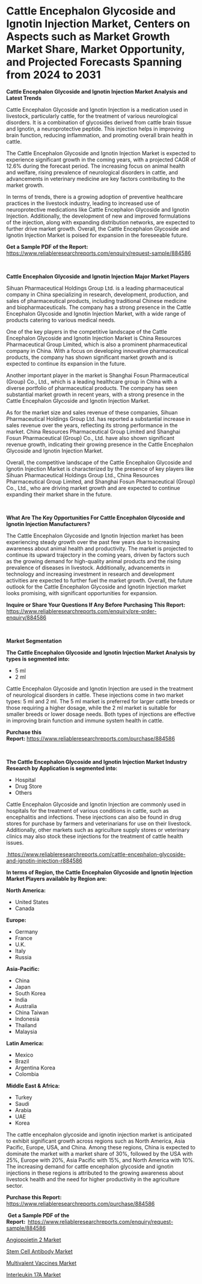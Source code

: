<p><h1>Cattle Encephalon Glycoside and Ignotin Injection Market, Centers on Aspects such as Market Growth Market Share, Market Opportunity, and Projected Forecasts Spanning from 2024 to 2031</h1></p><p><strong>Cattle Encephalon Glycoside and Ignotin Injection Market Analysis and Latest Trends</strong></p>
<p><p>Cattle Encephalon Glycoside and Ignotin Injection is a medication used in livestock, particularly cattle, for the treatment of various neurological disorders. It is a combination of glycosides derived from cattle brain tissue and Ignotin, a neuroprotective peptide. This injection helps in improving brain function, reducing inflammation, and promoting overall brain health in cattle.</p><p>The Cattle Encephalon Glycoside and Ignotin Injection Market is expected to experience significant growth in the coming years, with a projected CAGR of 12.6% during the forecast period. The increasing focus on animal health and welfare, rising prevalence of neurological disorders in cattle, and advancements in veterinary medicine are key factors contributing to the market growth.</p><p>In terms of trends, there is a growing adoption of preventive healthcare practices in the livestock industry, leading to increased use of neuroprotective medications like Cattle Encephalon Glycoside and Ignotin Injection. Additionally, the development of new and improved formulations of the injection, along with expanding distribution networks, are expected to further drive market growth. Overall, the Cattle Encephalon Glycoside and Ignotin Injection Market is poised for expansion in the foreseeable future.</p></p>
<p><strong>Get a Sample PDF of the Report:&nbsp;</strong> <a href="https://www.reliableresearchreports.com/enquiry/request-sample/884586">https://www.reliableresearchreports.com/enquiry/request-sample/884586</a></p>
<p>&nbsp;</p>
<p><strong>Cattle Encephalon Glycoside and Ignotin Injection Major Market Players</strong></p>
<p><p>Sihuan Pharmaceutical Holdings Group Ltd. is a leading pharmaceutical company in China specializing in research, development, production, and sales of pharmaceutical products, including traditional Chinese medicine and biopharmaceuticals. The company has a strong presence in the Cattle Encephalon Glycoside and Ignotin Injection Market, with a wide range of products catering to various medical needs.</p><p>One of the key players in the competitive landscape of the Cattle Encephalon Glycoside and Ignotin Injection Market is China Resources Pharmaceutical Group Limited, which is also a prominent pharmaceutical company in China. With a focus on developing innovative pharmaceutical products, the company has shown significant market growth and is expected to continue its expansion in the future.</p><p>Another important player in the market is Shanghai Fosun Pharmaceutical (Group) Co., Ltd., which is a leading healthcare group in China with a diverse portfolio of pharmaceutical products. The company has seen substantial market growth in recent years, with a strong presence in the Cattle Encephalon Glycoside and Ignotin Injection Market.</p><p>As for the market size and sales revenue of these companies, Sihuan Pharmaceutical Holdings Group Ltd. has reported a substantial increase in sales revenue over the years, reflecting its strong performance in the market. China Resources Pharmaceutical Group Limited and Shanghai Fosun Pharmaceutical (Group) Co., Ltd. have also shown significant revenue growth, indicating their growing presence in the Cattle Encephalon Glycoside and Ignotin Injection Market.</p><p>Overall, the competitive landscape of the Cattle Encephalon Glycoside and Ignotin Injection Market is characterized by the presence of key players like Sihuan Pharmaceutical Holdings Group Ltd., China Resources Pharmaceutical Group Limited, and Shanghai Fosun Pharmaceutical (Group) Co., Ltd., who are driving market growth and are expected to continue expanding their market share in the future.</p></p>
<p>&nbsp;</p>
<p><strong>What Are The Key Opportunities For Cattle Encephalon Glycoside and Ignotin Injection Manufacturers?</strong></p>
<p><p>The Cattle Encephalon Glycoside and Ignotin Injection market has been experiencing steady growth over the past few years due to increasing awareness about animal health and productivity. The market is projected to continue its upward trajectory in the coming years, driven by factors such as the growing demand for high-quality animal products and the rising prevalence of diseases in livestock. Additionally, advancements in technology and increasing investment in research and development activities are expected to further fuel the market growth. Overall, the future outlook for the Cattle Encephalon Glycoside and Ignotin Injection market looks promising, with significant opportunities for expansion.</p></p>
<p><strong>Inquire or Share Your Questions If Any Before Purchasing This Report:</strong> <a href="https://www.reliableresearchreports.com/enquiry/pre-order-enquiry/884586">https://www.reliableresearchreports.com/enquiry/pre-order-enquiry/884586</a></p>
<p>&nbsp;</p>
<p><strong>Market Segmentation</strong></p>
<p><strong>The Cattle Encephalon Glycoside and Ignotin Injection Market Analysis by types is segmented into:</strong></p>
<p><ul><li>5 ml</li><li>2 ml</li></ul></p>
<p><p>Cattle Encephalon Glycoside and Ignotin Injection are used in the treatment of neurological disorders in cattle. These injections come in two market types: 5 ml and 2 ml. The 5 ml market is preferred for larger cattle breeds or those requiring a higher dosage, while the 2 ml market is suitable for smaller breeds or lower dosage needs. Both types of injections are effective in improving brain function and immune system health in cattle.</p></p>
<p><strong>Purchase this Report:&nbsp;</strong><a href="https://www.reliableresearchreports.com/purchase/884586">https://www.reliableresearchreports.com/purchase/884586</a></p>
<p>&nbsp;</p>
<p><strong>The Cattle Encephalon Glycoside and Ignotin Injection Market Industry Research by Application is segmented into:</strong></p>
<p><ul><li>Hospital</li><li>Drug Store</li><li>Others</li></ul></p>
<p><p> Cattle Encephalon Glycoside and Ignotin Injection are commonly used in hospitals for the treatment of various conditions in cattle, such as encephalitis and infections. These injections can also be found in drug stores for purchase by farmers and veterinarians for use on their livestock. Additionally, other markets such as agriculture supply stores or veterinary clinics may also stock these injections for the treatment of cattle health issues.</p></p>
<p><a href="https://www.reliableresearchreports.com/cattle-encephalon-glycoside-and-ignotin-injection-r884586">&nbsp;https://www.reliableresearchreports.com/cattle-encephalon-glycoside-and-ignotin-injection-r884586</a></p>
<p><strong>In terms of Region, the Cattle Encephalon Glycoside and Ignotin Injection Market Players available by Region are:</strong></p>
<p>
    <p> <strong> North America: </strong>
        <ul>
            <li>United States</li>
            <li>Canada</li>
        </ul>
        </p> 
    <p> <strong> Europe: </strong>
        <ul>
            <li>Germany</li>
            <li>France</li>
            <li>U.K.</li>
            <li>Italy</li>
            <li>Russia</li>
        </ul>
        </p> 
    <p> <strong> Asia-Pacific: </strong>
        <ul>
            <li>China</li>
            <li>Japan</li>
            <li>South Korea</li>
            <li>India</li>
            <li>Australia</li>
            <li>China Taiwan</li>
            <li>Indonesia</li>
            <li>Thailand</li>
            <li>Malaysia</li>
        </ul>
        </p> 
    <p> <strong> Latin America: </strong>
        <ul>
            <li>Mexico</li>
            <li>Brazil</li>
            <li>Argentina Korea</li>
            <li>Colombia</li>
        </ul>
        </p> 
    <p> <strong> Middle East & Africa: </strong>
        <ul>
            <li>Turkey</li>
            <li>Saudi</li>
            <li>Arabia</li>
            <li>UAE</li>
            <li>Korea</li>
        </ul>
    </p>
    </p>
<p><p>The cattle encephalon glycoside and ignotin injection market is anticipated to exhibit significant growth across regions such as North America, Asia Pacific, Europe, USA, and China. Among these regions, China is expected to dominate the market with a market share of 30%, followed by the USA with 25%, Europe with 20%, Asia Pacific with 15%, and North America with 10%. The increasing demand for cattle encephalon glycoside and ignotin injections in these regions is attributed to the growing awareness about livestock health and the need for higher productivity in the agriculture sector.</p></p>
<p><strong>Purchase this Report: </strong><a href="https://www.reliableresearchreports.com/purchase/884586">https://www.reliableresearchreports.com/purchase/884586</a></p>
<p>&nbsp;<strong>Get a Sample PDF of the Report:&nbsp;&nbsp;</strong><a href="https://www.reliableresearchreports.com/enquiry/request-sample/884586">https://www.reliableresearchreports.com/enquiry/request-sample/884586</a></p>
<p><strong></strong></p>
<p><p><a href="https://github.com/ochgvvcj16/Market-Research-Report-List-1/blob/main/angiopoietin-2-market.md">Angiopoietin 2 Market</a></p><p><a href="https://github.com/trameciabutler45/Market-Research-Report-List-1/blob/main/stem-cell-antibody-market.md">Stem Cell Antibody Market</a></p><p><a href="https://github.com/JosephMorgnlvXXff/Market-Research-Report-List-1/blob/main/multivalent-vaccines-market.md">Multivalent Vaccines Market</a></p><p><a href="https://github.com/btwcqfvq34/Market-Research-Report-List-2/blob/main/interleukin-17a-market.md">Interleukin 17A Market</a></p></p>